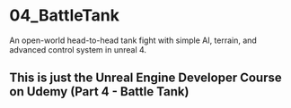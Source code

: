 # 04_BattleTank
An open-world head-to-head tank fight with simple AI, terrain, and advanced control system in unreal 4.

## This is just the Unreal Engine Developer Course on Udemy (Part 4 - Battle Tank)
